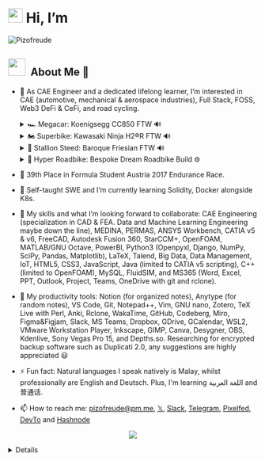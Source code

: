 # <img src="https://github.com/TheDudeThatCode/TheDudeThatCode/blob/master/Assets/Hi.gif" width="29"> Hi, I’m 

![Pizofreude](https://readme-typing-svg.herokuapp.com?font=Inter&color=0079fa&size=30&weight=700&lines=Pizofreude;Call+me+Pizo+or+Hafeez)

<h2 align="left"> <img src="https://media.giphy.com/media/Es9WkET7QSjIItpbLA/giphy.gif" width="35px">&nbsp; About Me 🤵</h2>

- 👀 As CAE Engineer and a dedicated lifelong learner, I’m interested in CAE (automotive, mechanical & aerospace industries), Full Stack, FOSS, Web3 DeFi & CeFi, and road cycling.

     <details>
     <summary> 🏎️ Megacar: Koenigsegg CC850 FTW 🔊 </summary>
      
     https://github.com/pizofreude/pizofreude/assets/108355948/cc8f0c72-a175-477f-b939-af0692c7438f
  
     </details>

     <details>
     <summary> 🏍️ Superbike: Kawasaki Ninja H2®R FTW 🔊 </summary>

     https://github.com/pizofreude/pizofreude/assets/108355948/5ca09cf0-ab92-46aa-8bcc-ba2472c4908c
  
     </details>

     <details>
     <summary> 🐎 Stallion Steed: Baroque Friesian FTW 🔊 </summary>

     https://github.com/pizofreude/pizofreude/assets/108355948/3fcf6261-df9b-418c-913d-a9e24acc9c89
  
     </details>

     <details>
     <summary> 🚴 Hyper Roadbike: Bespoke Dream Roadbike Build ⚙️ </summary>

     * **Frame:** Custom built frameset with graphene infused resin
     * **Groupset:** Shimano Dura Ace Di2 fully wireless (not yet available for public)
     * **Powermeter:** Favero Assioma Duo-Power for Shimano SPD-SL Cleats (dual-sided)
     * **Tires:** Continental GP5000 clincher tyre
     * **Wheelset:** Lightweight OBERMAYER EVO
     * **Tubes:** Vittoria Latex 28
     * **Seatpost:** Zipp SL Speed Seatpost
     * **Saddle:** Selle 612 ERGOWAVE® R Carbon
     * **Bottle Cages:** Cinch Carbon Fiber Bottle Cage
     * **Handlebar:** One Piece Black Inc Integrated Barstem
     * **Handlebar tape:** Double wrap SQlab handlebar tape 712 Black or Lizard Skins DSP 2.5mm Bar Tape   
     
          **Focus:** Aero and lightweight setup
     
          This bespoke build is focused on creating a hyper roadbike that is both aerodynamic and lightweight. Custom built frameset with graphene infused resin will be incredibly lightweight and stiff, while lightweight wheelset, clincher tyres, and aerodynamic components will help to reduce drag. The Shimano Dura Ace Di2 fully wireless groupset will provide smooth and precise shifting without internal wiring-shenanigans, while Favero Assioma Duo powermeter will allow to track consistent power output and performance. Selle 612 ERGOWAVE® R Carbon saddle is designed for comfort and performance, and the double wrap SQlab handlebar tape will provide a comfortable and secure grip for my Rapha 500 InOneGo annual event.
          
          This build is not yet possible to create with all of the components available to the public. It is a good example of what is possible with bespoke components and custom builds.
  
     </details>

- 🏁 39th Place in Formula Student Austria 2017 Endurance Race.
- 🌱 Self-taught SWE and I’m currently learning Solidity, Docker alongside K8s.
- 💞️ My skills and what I’m looking forward to collaborate: CAE Engineering (specialization in CAD & FEA. Data and Machine Learning Engineering maybe down the line), MEDINA, PERMAS, ANSYS Workbench, CATIA v5 & v6, FreeCAD, Autodesk Fusion 360, StarCCM+, OpenFOAM, MATLAB/GNU Octave, PowerBI, Python3 (Openpyxl, Django, NumPy, SciPy, Pandas, Matplotlib), LaTeX, Talend, Big Data, Data Management, IoT, HTML5, CSS3, JavaScript, Java (limited to CATIA v5 scripting), C++ (limited to OpenFOAM), MySQL,   FluidSIM, and MS365 (Word, Excel, PPT, Outlook, Project, Teams, OneDrive with git and rclone).
- :100: My productivity tools: Notion (for organized notes), Anytype (for random notes), VS Code, Git, Notepad++, Vim, GNU nano, Zotero, TeX Live with Perl, Anki, Rclone, WakaTime, GitHub, Codeberg, Miro, Figma&Figjam, Slack, MS Teams, Dropbox, GDrive, GCalendar, WSL2, VMware Workstation Player, Inkscape, GIMP, Canva, Desygner, OBS, Kdenlive, Sony Vegas Pro 15, and  Depths.so. Researching for encrypted backup software such as Duplicati 2.0, any suggestions are highly appreciated 😃
- ⚡ Fun fact: Natural languages I speak natively is Malay, whilst professionally are English and Deutsch. Plus, I'm learning اللغة العربية
 and 普通话.
- 📫 How to reach me: pizofreude@pm.me, [𝕏](https://x.com/HafeezHaqq), [Slack](https://join.slack.com/shareDM/zt-1q181c8ki-QsnhiF0RTIqPaiIU4YoIYQ), [Telegram](https://t.me/HafeezCAE), [Pixelfed](https://pixelfed.de/Pizofreude), [DevTo](https://dev.to/pizofreude) and [Hashnode](https://pizofreude.hashnode.dev/)

<p align="center">
 <a href="https://ko-fi.com/N4N8HJXRG">
    <img src="https://ko-fi.com/img/githubbutton_sm.svg">
</p>

<details>
<summary> :trophy: My Github Stats: </summary>

&nbsp; &nbsp; &nbsp; &nbsp; &nbsp; &nbsp; &nbsp; &nbsp; &nbsp; &nbsp; &nbsp;![Pizofreude's FOSS Contribution](https://github-profile-summary-cards.vercel.app/api/cards/profile-details?username=Pizofreude&theme=github_dark)

<br>

&nbsp; &nbsp; &nbsp; &nbsp;  &nbsp; &nbsp; &nbsp; &nbsp; &nbsp; &nbsp; &nbsp; &nbsp;  &nbsp; &nbsp; &nbsp; &nbsp; &nbsp;  &nbsp; &nbsp; &nbsp; &nbsp; &nbsp; &nbsp; &nbsp;[![Pizofreude's Github Activity](https://github-readme-stats-eight-theta.vercel.app/api?username=pizofreude&show_icons=true&theme=0079fa&text_color=0079fa&bg_color=000000&include_all_commits=true&count_private=true)

<br>

<p align="center">
    
<a href="https://github.com/Pizofreude/github-profile-views-counter">
    <img src="https://komarev.com/ghpvc/?username=Pizofreude">
</a>
    <a href="https://github.com/Pizofreude?tab=followers">
        <img src="https://img.shields.io/github/followers/Pizofreude?label=Followers&style=social&logoColor=0079fa" alt="GitHub Badge">
    </a>
        <a href="https://conventionalcommits.org">
            <img src="https://img.shields.io/badge/Conventional%20Commits-1.0.0-%23FE5196&title_color=0079fa&text_color=0079fa&iconcolor=0079fa?logo=conventionalcommits&logoColor=0079fa">
        </a>
            <a href="https://Visitor-badge.laobi.icu/badge?page_id=pizofreude.pizofreude">
               <img src="https://Visitor-badge.laobi.icu/badge?page_id=pizofreude.pizofreude" alt="Visitors Badge">
            </a>
</p>

<p align="center"><img src="https://profile-counter.glitch.me/github-profile-views-counter/count.svg"  alt="roland :: Pizofreude Visitor's Count" /></p> 

[![An image of @pizofreude's Holopin badges, which is a link to view their full Holopin profile](https://holopin.me/pizofreude)](https://holopin.io/@pizofreude)

 
</details> 
<!---
pizofreude/pizofreude is a ✨ special ✨ repository because its `README.md` (this file) appears on your GitHub profile.
You can click the Preview link to take a look at your changes.
--->
